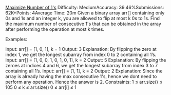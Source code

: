 [Maximize Number of 1's](https://www.geeksforgeeks.org/problems/maximize-number-of-1s0905/1)
Difficulty: MediumAccuracy: 39.46%Submissions: 62K+Points: 4Average Time: 20m
Given a binary array arr[] containing only 0s and 1s and an integer k, you are allowed to flip at most k 0s to 1s. Find the maximum number of consecutive 1's that can be obtained in the array after performing the operation at most k times.

Examples:

Input: arr[] = [1, 0, 1], k = 1
Output: 3
Explanation: By flipping the zero at index 1, we get the longest subarray from index 0 to 2 containing all 1’s.
Input: arr[] = [1, 0, 0, 1, 0, 1, 0, 1], k = 2
Output: 5
Explanation: By flipping the zeroes at indices 4 and 6, we get the longest subarray from index 3 to 7 containing all 1’s.
Input: arr[] = [1, 1], k = 2
Output: 2
Explanation: Since the array is already having the max consecutive 1's, hence we dont need to perform any operation. Hence the answer is 2.
Constraints:
1 ≤ arr.size() ≤ 105
0 ≤ k ≤ arr.size()
0 ≤ arr[i] ≤ 1

